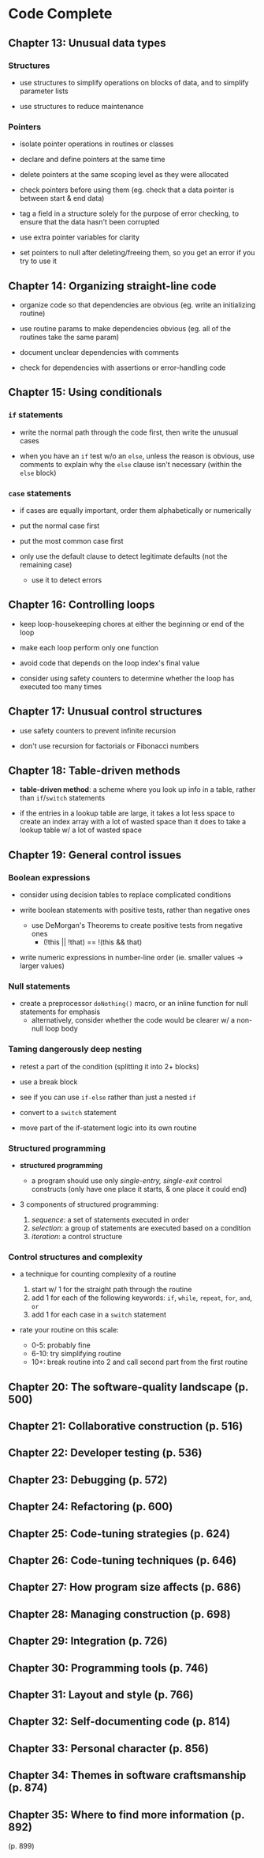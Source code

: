 # Code Complete

## Chapter 13: Unusual data types

### Structures

* use structures to simplify operations on blocks of data, and to simplify parameter lists

* use structures to reduce maintenance

### Pointers

* isolate pointer operations in routines or classes

* declare and define pointers at the same time

* delete pointers at the same scoping level as they were allocated

* check pointers before using them (eg. check that a data pointer is between start & end data)

* tag a field in a structure solely for the purpose of error checking, to ensure that the data hasn't been corrupted

* use extra pointer variables for clarity

* set pointers to null after deleting/freeing them, so you get an error if you try to use it

## Chapter 14: Organizing straight-line code

* organize code so that dependencies are obvious (eg. write an initializing routine)

* use routine params to make dependencies obvious (eg. all of the routines take the same param)

* document unclear dependencies with comments

* check for dependencies with assertions or error-handling code

## Chapter 15: Using conditionals

### `if` statements

* write the normal path through the code first, then write the unusual cases

* when you have an `if` test w/o an `else`, unless the reason is obvious, use comments to explain why the `else` clause isn't necessary (within the `else` block)

### `case` statements

* if cases are equally important, order them alphabetically or numerically

* put the normal case first

* put the most common case first

* only use the default clause to detect legitimate defaults (not the remaining case)
  - use it to detect errors

## Chapter 16: Controlling loops

* keep loop-housekeeping chores at either the beginning or end of the loop

* make each loop perform only one function

* avoid code that depends on the loop index's final value

* consider using safety counters to determine whether the loop has executed too many times

## Chapter 17: Unusual control structures

* use safety counters to prevent infinite recursion

* don't use recursion for factorials or Fibonacci numbers

## Chapter 18: Table-driven methods

*  __table-driven method__: a scheme where you look up info in a table, rather than `if`/`switch` statements

* if the entries in a lookup table are large, it takes a lot less space to create an index array with a lot of wasted space than it does to take a lookup table w/ a lot of wasted space

## Chapter 19: General control issues

### Boolean expressions

* consider using decision tables to replace complicated conditions

* write boolean statements with positive tests, rather than negative ones
  - use DeMorgan's Theorems to create positive tests from negative ones
    + (!this || !that) == !(this && that)

* write numeric expressions in number-line order (ie. smaller values -> larger values)

### Null statements

* create a preprocessor `doNothing()` macro, or an inline function for null statements for emphasis
  - alternatively, consider whether the code would be clearer w/ a non-null loop body

### Taming dangerously deep nesting

* retest a part of the condition (splitting it into 2+ blocks)

* use a break block

* see if you can use `if-else` rather than just a nested `if`

* convert to a `switch` statement

* move part of the if-statement logic into its own routine

### Structured programming

* __structured programming__
  - a program should use only _single-entry, single-exit_ control constructs (only have one place it starts, & one place it could end)

* 3 components of structured programming:
  1. _sequence_: a set of statements executed in order
  2. _selection_: a group of statements are executed based on a condition
  3. _iteration_: a control structure

### Control structures and complexity

* a technique for counting complexity of a routine
  1. start w/ 1 for the straight path through the routine
  2. add 1 for each of the following keywords: `if`, `while`, `repeat`, `for`, `and`, `or`
  3. add 1 for each case in a `switch` statement

* rate your routine on this scale:
  - 0-5: probably fine
  - 6-10: try simplifying routine
  - 10+: break routine into 2 and call second part from the first routine

## Chapter 20: The software-quality landscape (p. 500)

## Chapter 21: Collaborative construction (p. 516)

## Chapter 22: Developer testing (p. 536)

## Chapter 23: Debugging (p. 572)

## Chapter 24: Refactoring (p. 600)

## Chapter 25: Code-tuning strategies (p. 624)

## Chapter 26: Code-tuning techniques (p. 646)

## Chapter 27: How program size affects (p. 686)

## Chapter 28: Managing construction (p. 698)

## Chapter 29: Integration (p. 726)

## Chapter 30: Programming tools (p. 746)

## Chapter 31: Layout and style (p. 766)

## Chapter 32: Self-documenting code (p. 814)

## Chapter 33: Personal character (p. 856)

## Chapter 34: Themes in software craftsmanship (p. 874)

## Chapter 35: Where to find more information (p. 892)

(p. 899)
